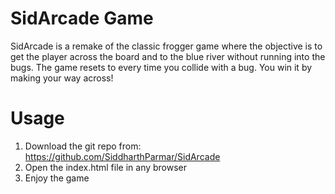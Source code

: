 SidArcade Game
================

SidArcade is a remake of the classic frogger game where the objective is to get the player across the board and to the blue river without running into the bugs. The game resets to every time you collide with a bug. You win it by making your way across!

Usage
=======

1. Download the git repo from: https://github.com/SiddharthParmar/SidArcade
2. Open the index.html file in any browser
3. Enjoy the game

